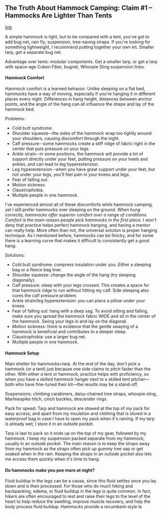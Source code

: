 ## The Truth About Hammock Camping: Claim #1 – Hammocks Are Lighter Than Tents
[link](http://theultimatehang.com/2012/04/the-truth-about-hammock-camping-claim-1-hammocks-are-lighter-than-tents/)

A simple hammock is light, but to be compared with a tent, you've got to add bug net, rain fly, suspension, tree-saving straps. If you're looking for something lightweight, I recommend putting together your own kit. Smaller tarp, get a separate bug net.

Advantage over tents: modular components. Get a smaller tarp, or get a tarp with space-age Cuben Fiber, bugnet, Whoopie Sling suspension lines.

#### Hammock Comfort

Hammock comfort is a learned behavior. Unlike sleeping on a flat bed, hammocks have a way of moving, especially if you're hanging it in different places every night. Differences in hang height, distances between anchor points, and the angle of the hang can all influence the shape and lay of the hammock bed.

Problems:

- Cold butt syndrome.
- Shoulder squeeze--the sides of the hammock wrap too tightly around your shoulders, causing discomfort through the night.
- Calf pressure--some hammocks create a stiff ridge of fabric right in the center that puts pressure on your legs.
- Ankle strain--in some positions, the hammock will provide a lot of support directly under your feet, putting pressure on your heels and ankles, and can lead to leg hyperextension.
- Leg hyperextension--when you have great support under your feet, but not under your legs, you'll feel pain in your knees and legs.
- Fear of falling out.
- Motion sickness.
- Claustrophobia.
- Multiple people in one hammock.

I've experienced almost all of these discomforts while hammock camping, yet I still prefer hammocks over sleeping on the ground. *When hung correctly, hammocks offer superior comfort over a range of conditions. Comfort is the main reason people pick hammocks in the first place.* I won't deny that practice helps perfect hammock hanging, and having a mentor can really help. More often than not, the universal solution is proper hanging technique. As I mentioned before, hammocks can be finicky, and for some there is a learning curve that makes it difficult to consistently get a good hang.

Solutions:

- Cold butt syndrome: compress insulation under you. Either a sleeping bag or a fleece bag liner.
- Shoulder squeeze: change the angle of the hang (try sleeping diagonally).
- Calf pressure: sleep with your legs crossed. This creates a space for that hammock ridge to run without hitting my calf. Side sleeping also cures the calf pressure problem.
- Ankle strain/leg hyperextension: you can place a pillow under your knees.
- Fear of falling out: hang with a deep sag. To avoid sitting and falling, make sure you spread the hammock fabric WIDE and sit in the center of the hammock. Swing your legs in and lay on the diagonal.
- Motion sickness: there is evidence that the gentle swaying of a hammock is beneficial and contributes to a deeper sleep.
- Claustrophobia: use a larger bug net.
- Multiple people in one hammock.

#### Hammock Setup

Main shelter for hammocks=tarp.  At the end of the day, don't pick a hammock (or a tent) just because one side claims to pitch faster than the other. With either a tent or hammock, practice helps with proficiency, so when you have a skilled hammock hanger next to a skilled tent pitcher—both who have fine-tuned their kit—the results may be a stand-off.

Suspensions: climbing carabiners, daisy-chained tree straps, whoopie sling, Marlinespike hitch, cinch buckles, descender rings.

Pack for speed: Tarp and hammock are stowed at the top of my pack for easy access, and apart from my insulation and clothing that is stored in a waterproof bag in case I have to open my pack when it's raining. If my tarp is already wet, I store it in an outside pocket.

Tarp is last to pack so it ends up on the top of my gear, followed by my hammock. I keep my suspension packed separate from my hammock, usually in an outside pocket. The main reason is to keep the straps away from my hammock as the straps often pick up gummy tree sap or get soaked when in the rain. Keeping the straps in an outside pocket also lets me access them quickly when it's time to hang.

#### Do hammocks make you pee more at night?

Fluid buildup in the legs can be a cause, since this fluid settles once you lay down and is then processed. For those who do much hiking and backpacking, edema, or fluid buildup in the legs is quite common. In fact, hikers are often encouraged to rest and raise their legs to the level of the heart to help reduce the swelling, improve muscle recovery, and help the body process fluid buildup. Hammocks provide a recumbent-style la


